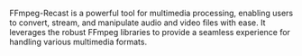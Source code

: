 FFmpeg-Recast is a powerful tool for multimedia processing, enabling users to convert, stream, and manipulate audio and video files with ease. It leverages the robust FFmpeg libraries to provide a seamless experience for handling various multimedia formats.
